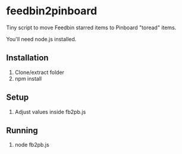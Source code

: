feedbin2pinboard
================

Tiny script to move Feedbin starred items to Pinboard "toread" items.

You'll need node.js installed.

## Installation
1. Clone/extract folder
2. npm install

## Setup
1. Adjust values inside fb2pb.js

## Running
1. node fb2pb.js
